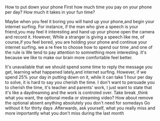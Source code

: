 How to put down your phone
First how much time you pay on your phone per day?
How much it takes in your fun time?

Maybe when you feel it boring you will hand up your phone,and begin your internet surfing.
For instance, if the man who give a speech is your friend,you may feel it interesting and hand up your phone open the camera and record it.
However, While a stranger is giving a speech like me, of course,if you feel bored, you are holding your phone and continue your internet surfing.
we a re free to choose how to spend our time ,and one of the rule is We tend to pay attention to somnething more interesting.
It's because we like to make our brain more comfortable feel better.

It's unavailable that we should spend some time to reply the message you get, learning what happened lately,and internet surfing.
However, if we spend 25% your day in putting down on it, while it can take 1 hour per day to solve, it is hard to say you cherish the time.
I don't want to persuade you to cherish the time, it's teacher and parents' work,
I just want to state that it's like a daydreaming and the work is controled over.
Take break ,think what you want, the optional media or streaming video?
How about remove the optional absent anything absolutely you don't need for somedays 
Go without it for thirty days .Afterwards, ask yourself, what you really miss 
and more importantly what you don't miss during the last month
